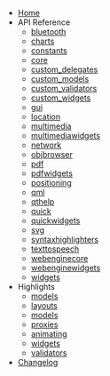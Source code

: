 * [Home](index.md)
* API Reference
    * [bluetooth](api/bluetooth.md)
    * [charts](api/charts.md)
    * [constants](api/constants.md)
    * [core](api/core.md)
    * [custom_delegates](api/custom_delegates.md)
    * [custom_models](api/custom_models.md)
    * [custom_validators](api/custom_validators.md)
    * [custom_widgets](api/custom_widgets.md)
    * [gui](api/gui.md)
    * [location](api/location.md)
    * [multimedia](api/multimedia.md)
    * [multimediawidgets](api/multimediawidgets.md)
    * [network](api/network.md)
    * [objbrowser](api/objbrowser.md)
    * [pdf](api/pdf.md)
    * [pdfwidgets](api/pdfwidgets.md)
    * [positioning](api/positioning.md)
    * [qml](api/qml.md)
    * [qthelp](api/qthelp.md)
    * [quick](api/quick.md)
    * [quickwidgets](api/quickwidgets.md)
    * [svg](api/svg.md)
    * [syntaxhighlighters](api/syntaxhighlighters.md)
    * [texttospeech](api/texttospeech.md)
    * [webenginecore](api/webenginecore.md)
    * [webenginewidgets](api/webenginewidgets.md)
    * [widgets](api/widgets.md)
* Highlights
    * [models](features/models.md)
    * [layouts](features/layouts.md)
    * [models](features/models.md)
    * [proxies](features/proxies.md)
    * [animating](features/animating.md)
    * [widgets](features/widgets.md)
    * [validators](features/validators.md)
* [Changelog](changelog.md)
<!--
        # - scintilla: api/scintilla.md
        # - scxml: api/scxml.md
        # - utils: api/utils.md
 -->
